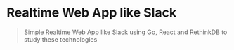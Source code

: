 # Realtime Web App like Slack

> Simple Realtime Web App like Slack using Go, React and RethinkDB to study these technologies 
